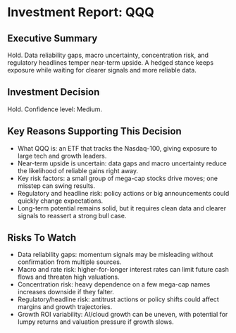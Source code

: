 # Investment Report: QQQ
## Executive Summary
Hold. Data reliability gaps, macro uncertainty, concentration risk, and regulatory headlines temper near-term upside. A hedged stance keeps exposure while waiting for clearer signals and more reliable data.
## Investment Decision
Hold. Confidence level: Medium.
## Key Reasons Supporting This Decision
- What QQQ is: an ETF that tracks the Nasdaq-100, giving exposure to large tech and growth leaders.
- Near-term upside is uncertain: data gaps and macro uncertainty reduce the likelihood of reliable gains right away.
- Key risk factors: a small group of mega-cap stocks drive moves; one misstep can swing results.
- Regulatory and headline risk: policy actions or big announcements could quickly change expectations.
- Long-term potential remains solid, but it requires clean data and clearer signals to reassert a strong bull case.
## Risks To Watch
- Data reliability gaps: momentum signals may be misleading without confirmation from multiple sources.
- Macro and rate risk: higher-for-longer interest rates can limit future cash flows and threaten high valuations.
- Concentration risk: heavy dependence on a few mega-cap names increases downside if they falter.
- Regulatory/headline risk: antitrust actions or policy shifts could affect margins and growth trajectories.
- Growth ROI variability: AI/cloud growth can be uneven, with potential for lumpy returns and valuation pressure if growth slows.